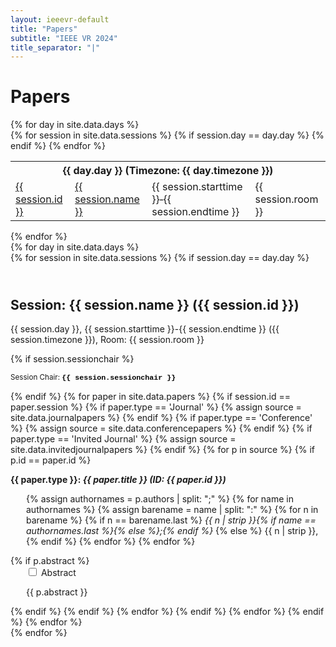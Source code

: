 ```yaml
---
layout: ieeevr-default
title: "Papers"
subtitle: "IEEE VR 2024"
title_separator: "|"
---
```

<h1>Papers</h1>
<div>
    {% for day in site.data.days %}
        <div>
            <div>
                <table class="styled-table">
                    <tr>
                        <th colspan="4">{{ day.day }} (Timezone: {{ day.timezone }})</th>
                    </tr>
                    {% for session in site.data.sessions %}
                        {% if session.day == day.day %}
                            <tr>
                                <td class="medLarge"><a href="#{{ session.id }}">{{ session.id }}</a></td>
                                <td class="medLarge"><a href="#{{ session.id }}">{{ session.name }}</a></td>
                                <td class="medLarge">{{ session.starttime }}&#8209;{{ session.endtime }}</td>
                                <td class="medLarge" class="text-nowrap">{{ session.room }}</td>
                            </tr>
                        {% endif %}
                    {% endfor %}
                </table>
            </div>
        <div>
    {% endfor %} 
</div>

<div>
     {% for day in site.data.days %}
        <div>
            {% for session in site.data.sessions %}
                {% if session.day == day.day %}
                    <h2 id="{{ session.id }}" class="pink" style="padding-top:25px;">Session: {{ session.name }} ({{ session.id }})</h2>
                    <p class="small">{{ session.day }}, {{ session.starttime }}-{{ session.endtime }} ({{ session.timezone }}), Room: {{ session.room }}</p>
                    {% if session.sessionchair %}
                        <p><small>Session Chair: <b style="font-family: 'Courier New', monospace; color: black;">{{ session.sessionchair }}</b></small></p>
                    {% endif %}    
                        {% for paper in site.data.papers %}                
                            {% if session.id == paper.session %}                            
                                {% if paper.type == 'Journal' %}
                                    {% assign source = site.data.journalpapers %}
                                {% endif %}
                                {% if paper.type == 'Conference' %}
                                    {% assign source = site.data.conferencepapers %}
                                {% endif %}
                                {% if paper.type == 'Invited Journal' %}
                                    {% assign source = site.data.invitedjournalpapers %}
                                {% endif %}
                                {% for p in source %}
                                    {% if p.id == paper.id %}
                                        <p id="{{ paper.id }}" style="margin-bottom: 0.3em;">
                                            <strong>{{ paper.type }}: <i>{{ paper.title }} (ID: {{ paper.id }})</i></strong>
                                        </p>
                                        <p class="small" style="margin-left: 25px;">
                                            {% assign authornames = p.authors | split: ";" %}
                                            {% for name in authornames %}
                                                {% assign barename = name | split: ":" %}
                                                {% for n in barename %}
                                                    {% if n == barename.last %}
                                                        <i>{{ n | strip }}{% if name == authornames.last %}{% else %};{% endif %}</i>
                                                    {% else %}                            
                                                        <span class="bold">{{ n | strip }},</span>
                                                    {% endif %}
                                                {% endfor %} 
                                            {% endfor %}
                                        </p>
                                        {% if p.abstract %}
                                            <div id="{{ paper.id }}" class="wrap-collabsible"  style="margin-left: 25px;"> <input id="collapsible{{ paper.id }}" class="toggle" type="checkbox"> 
                                                <label for="collapsible{{ paper.id }}" class="lbl-toggle">Abstract</label>
                                                <div class="collapsible-content">
                                                    <div class="content-inner">
                                                        <p>{{ p.abstract }}</p>
                                                    </div>
                                                </div>
                                            </div>                                                                     
                                        {% endif %}
                                    {% endif %}
                                {% endfor %}
                            {% endif %}
                        {% endfor %}
                {% endif %}
            {% endfor %}
        </div>
    {% endfor %}
</div>

